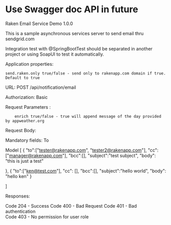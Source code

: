 
# Use Swagger doc API in future

Raken Email Service Demo  1.0.0 


This is a sample asynchronous services server to send email thru sendgrid.com



Integration test with @SpringBootTest should be separated in another project or using SoapUI to test it automatically. 



Application properties:

	send.raken.only true/false - send only to rakenapp.com domain if true. Default to true


URL: POST  /api/notification/email

Authorization: Basic 


Request Parameters : 

		enrich true/false - true will append message of the day provided by appweather.org


Request Body:

Mandatory fields: To

Model
[
 {
	"to":["tester@rakenapp.com", "tester2@rakenapp.com"],
	"cc": ["manager@rakenapp.com"],
	"bcc":[],
	"subject":"test subject",
	"body": "this is just a test"
 
 
 }, {
 	"to":["ken@test.com"],
	"cc": [],
	"bcc":[],
	"subject":"hello world",
	"body": "hello ken"
 }

]


Responses: 

Code 204 - Success
Code 400 - Bad Request
Code 401 - Bad authentication	
Code 403 - No permission for user role


